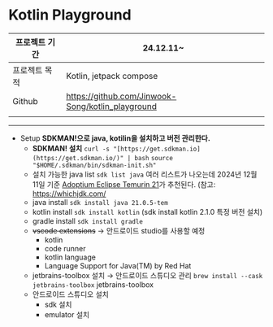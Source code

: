 # Kotlin Playground

| 프로젝트 기간 | 24.12.11~                                         |
| ------------- | ------------------------------------------------- |
| 프로젝트 목적 | Kotlin, jetpack compose                           |
| Github        | https://github.com/Jinwook-Song/kotlin_playground |
|               |                                                   |

---

- Setup
  **SDKMAN!으로 java, kotilin을 설치하고 버전 관리한다.**
  - **SDKMAN! 설치**
    `curl -s "[https://get.sdkman.io](https://get.sdkman.io/)" | bash`
    `source "$HOME/.sdkman/bin/sdkman-init.sh"`
  - 설치 가능한 java list
    `sdk list java`
    여러 리스트가 나오는데 2024년 12월 11일 기준 [Adoptium Eclipse Temurin 21](https://whichjdk.com/#adoptium-eclipse-temurin)가 추천된다.
    (참고: https://whichjdk.com/
  - java install
    `sdk install java 21.0.5-tem`
  - kotlin install
    `sdk install kotlin` (sdk install kotlin 2.1.0 특정 버전 설치)
  - gradle install
    `sdk install gradle`
  - ~~vscode extensions~~ → 안드로이드 studio를 사용할 예정
    - kotlin
    - code runner
    - kotlin language
    - Language Support for Java(TM) by Red Hat
  - jetbrains-toolbox 설치 → 안드로이드 스튜디오 관리
    `brew install --cask jetbrains-toolbox`
    jetbrains-toolbox
  - 안드로이드 스튜디오 설치
    - sdk 설치
    - emulator 설치
